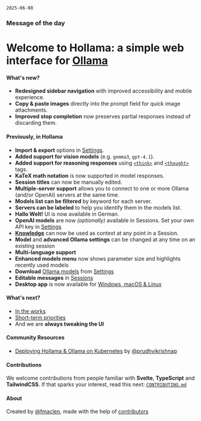 `2025-06-08`

### Message of the day

# Welcome to Hollama: a simple web interface for [Ollama](https://ollama.ai)

#### What's new?

- **Redesigned sidebar navigation** with improved accessibility and mobile experience.
- **Copy & paste images** directly into the prompt field for quick image attachments.
- **Improved stop completion** now preserves partial responses instead of discarding them.

#### Previously, in Hollama

- **Import & export** options in [Settings](/settings).
- **Added support for vision models** (e.g. `gemma3`, `gpt-4.1`).
- **Added support for reasoning responses** using [`<think>`](https://ollama.com/library/deepseek-r1) and [`<thought>`](https://ollama.com/library/exaone-deep) tags.
- **KaTeX math notation** is now supported in model responses.
- **Session titles** can now be manually edited.
- **Multiple-server support** allows you to connect to one or more Ollama (and/or OpenAI) servers at the same time.
- **Models list can be filtered** by keyword for each server.
- **Servers can be labeled** to help you identify them in the models list.
- **Hallo Welt!** UI is now available in German.
- **OpenAI models** are now _(optionally)_ available in Sessions. Set your own API key in [Settings](/settings)
- **[Knowledge](/knowledge)** can now be used as context at any point in a Session.
- **Model** and **advanced Ollama settings** can be changed at any time on an existing session
- **Multi-language support**
- **Enhanced models menu** now shows parameter size and highlights recently used models
- **Download** [Ollama models](https://ollama.ai/models) from [Settings](/settings)
- **Editable messages** in [Sessions](/sessions)
- **Desktop app** is now available for [Windows, macOS & Linux](https://github.com/fmaclen/hollama/releases)

#### What's next?

- [In the works](https://github.com/fmaclen/hollama/pulls)
- [Short-term priorities](https://github.com/fmaclen/hollama/issues?q=is%3Aissue+is%3Aopen+label%3Apriority)
- And we are **always tweaking the UI**

#### Community Resources

- [Deploying Hollama & Ollama on Kubernetes](https://github.com/prudhvikrishnap/h-ollama-on-k8s/blob/main/guide.md) by [@prudhvikrishnap](https://github.com/prudhvikrishnap/h-ollama-on-k8s/commits?author=prudhvikrishnap)

#### Contributions

We welcome contributions from people familiar with **Svelte**, **TypeScript** and **TailwindCSS**.
If that sparks your interest, read this next: [`CONTRIBUTING.md`](https://github.com/fmaclen/hollama/blob/main/CONTRIBUTING.md)

#### About

Created by [@fmaclen](https://fernando.is), made with the help of [contributors](https://github.com/fmaclen/hollama/graphs/contributors)
